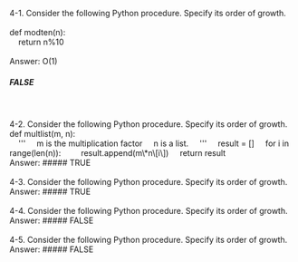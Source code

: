 4-1. Consider the following Python procedure. Specify its order of growth.  
<br />
def modten(n):    
&nbsp;&nbsp;&nbsp;&nbsp;return n%10  
<br />
Answer: O(1)     
##### FALSE    
<br />
<br />
4-2. Consider the following Python procedure. Specify its order of growth.     
def multlist(m, n):  
<br />  
&nbsp;&nbsp;&nbsp;&nbsp;'''
&nbsp;&nbsp;&nbsp;&nbsp;m is the multiplication factor  
&nbsp;&nbsp;&nbsp;&nbsp;n is a list.  
&nbsp;&nbsp;&nbsp;&nbsp;'''    
&nbsp;&nbsp;&nbsp;&nbsp;result = []   
&nbsp;&nbsp;&nbsp;&nbsp;for i in range(len(n)):  
&nbsp;&nbsp;&nbsp;&nbsp;&nbsp;&nbsp;&nbsp;&nbsp;result.append(m\*n\[i\])    
&nbsp;&nbsp;&nbsp;&nbsp;return result       

<br />
Answer:     
##### TRUE   
<br />
<br />
4-3. Consider the following Python procedure. Specify its order of growth.        
Answer:   
##### TRUE     
<br />
<br />
4-4. Consider the following Python procedure. Specify its order of growth.    
Answer:    
##### FALSE     
<br />
<br />
4-5. Consider the following Python procedure. Specify its order of growth.    
Answer:    
##### FALSE   
